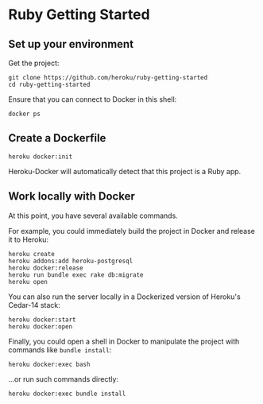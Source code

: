 # Ruby Getting Started

## Set up your environment

Get the project:

```
git clone https://github.com/heroku/ruby-getting-started
cd ruby-getting-started
```

Ensure that you can connect to Docker in this shell:

```
docker ps
```

## Create a Dockerfile

```
heroku docker:init
```

Heroku-Docker will automatically detect that this project is a Ruby app.

## Work locally with Docker

At this point, you have several available commands.

For example,
you could immediately build the project in Docker and release it to Heroku:

```
heroku create
heroku addons:add heroku-postgresql
heroku docker:release
heroku run bundle exec rake db:migrate
heroku open
```

You can also run the server locally in a Dockerized version of Heroku's
Cedar-14 stack:

```
heroku docker:start
heroku docker:open
```

Finally, you could open a shell in Docker to manipulate the project with
commands like `bundle install`:

```
heroku docker:exec bash
```

...or run such commands directly:

```
heroku docker:exec bundle install
```
